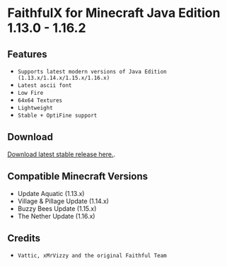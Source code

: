 # FaithfulX for Minecraft Java Edition 1.13.0 - 1.16.2

## Features
+ `Supports latest modern versions of Java Edition (1.13.x/1.14.x/1.15.x/1.16.x)`
+ `Latest ascii font`
+ `Low Fire`
+ `64x64 Textures`
+ `Lightweight`
+ `Stable + OptiFine support`

## Download
[Download latest stable release here.](https://github.com/arm64nerd/FaithfulX/releases/latest).

## Compatible Minecraft Versions
+ Update Aquatic (1.13.x)
+ Village & Pillage Update (1.14.x)
+ Buzzy Bees Update (1.15.x)
+ The Nether Update (1.16.x)

## Credits
+ `Vattic, xMrVizzy and the original Faithful Team`
